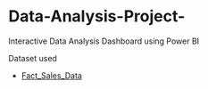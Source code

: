 # Data-Analysis-Project-
Interactive Data Analysis Dashboard using Power BI


Dataset used
- <a href="https://github.com/SyedaAnjumDS/Data-Analysis-Project-/blob/main/Fact_Sales_Data%2B1.xlsx" > Fact_Sales_Data </a>
